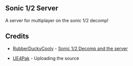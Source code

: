 ## Sonic 1/2 Server

A server for multiplayer on the sonic 1/2 decomp!

## Credits

- [RubberDuckyCooly](https://twitter.com/Rubberduckcooly) - [Sonic 1/2 Decomp and the server](https://github.com/Rubberduckycooly/Sonic-1-2-2013-Decompilation)

- [UE4Pak](https://twitter.com/UE4Pak) - Uploading the source
